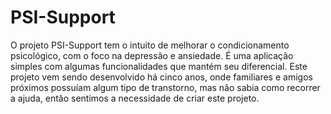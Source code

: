 # PSI-Support
 
O projeto PSI-Support tem o intuito de melhorar o condicionamento psicológico, com o foco na depressão e ansiedade. É uma aplicação simples com algumas funcionalidades que mantém seu diferencial. Este projeto vem sendo desenvolvido há cinco anos, onde familiares e amigos próximos possuíam algum tipo de transtorno, mas não sabia como recorrer a ajuda, então sentimos a necessidade de criar este projeto.
